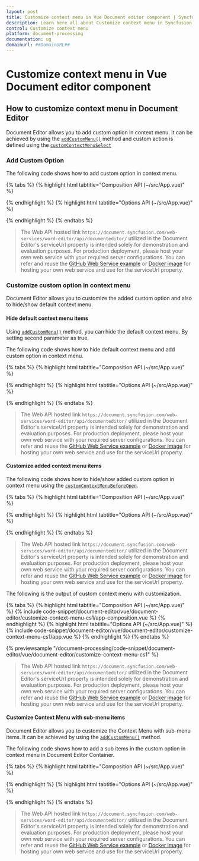 ```yaml
---
layout: post
title: Customize context menu in Vue Document editor component | Syncfusion
description: Learn here all about Customize context menu in Syncfusion Vue Document editor component of Syncfusion Essential JS 2 and more.
control: Customize context menu 
platform: document-processing
documentation: ug
domainurl: ##DomainURL##
---
```


# Customize context menu in Vue Document editor component

## How to customize context menu in Document Editor

Document Editor allows you to add custom option in context menu. It can be achieved by using the [`addCustomMenu()`](https://ej2.syncfusion.com/vue/documentation/api/document-editor/contextMenu#addcustommenu) method and custom action is defined using the [`customContextMenuSelect`](https://ej2.syncfusion.com/vue/documentation/api/document-editor/customContentMenuEventArgs/)

### Add Custom Option

The following code shows how to add custom option in context menu.

{% tabs %}
{% highlight html tabtitle="Composition API (~/src/App.vue)" %}

<template>
  <div id="app">
    <ejs-documenteditorcontainer ref='container' :serviceUrl='serviceUrl' v-on:created="onCreated" height="590px"
      id='container' :enableToolbar='true'></ejs-documenteditorcontainer>
  </div>
</template>
<script setup>
import { DocumentEditorContainerComponent as EjsDocumenteditorcontainer, Toolbar } from '@syncfusion/ej2-vue-documenteditor';
import { provide, ref } from 'vue';

const container = ref(null);
const serviceUrl = 'https://document.syncfusion.com/web-services/word-editor/api/documenteditor/';

//Inject require modules.
provide('DocumentEditorContainer', [Toolbar])

const onCreated = function () {
  // creating Custom Options
  let menuItems = [
    {
      text: 'Search In Google',
      id: 'search_in_google',
      iconCss: 'e-icons e-de-ctnr-find',
    },
  ];
  // adding Custom Options
  container.value.ej2Instances.documentEditor.contextMenu.addCustomMenu(
    menuItems,
    false
  );
  // custom Options Select Event
  container.value.ej2Instances.documentEditor.customContextMenuSelect =
    (args) => {
      // custom Options Functionality
      let id =
        container.value.ej2Instances.documentEditor.element.id;
      switch (args.id) {
        case id + 'search_in_google':
          // To get the selected content as plain text
          let searchContent =
            container.value.ej2Instances.documentEditor.selection
              .text;
          if (
            !container.value.ej2Instances.documentEditor.selection
              .isEmpty &&
            /\S/.test(searchContent)
          ) {
            window.open('http://google.com/search?q=' + searchContent);
          }
          break;
      }
    };
}
</script>

{% endhighlight %}
{% highlight html tabtitle="Options API (~/src/App.vue)" %}

<template>
  <div id="app">
    <ejs-documenteditorcontainer ref='container' :serviceUrl='serviceUrl' v-on:created="onCreated" height="590px"
      id='container' :enableToolbar='true'></ejs-documenteditorcontainer>
  </div>
</template>
<script>
import { DocumentEditorContainerComponent, Toolbar } from '@syncfusion/ej2-vue-documenteditor';

export default {
  components: {
    'ejs-documenteditorcontainer': DocumentEditorContainerComponent
  },
  data() {
    return {
      serviceUrl:
        'https://document.syncfusion.com/web-services/word-editor/api/documenteditor/',
    };
  },
  provide: {
    //Inject require modules.
    DocumentEditorContainer: [Toolbar]
  },
  methods: {
    onCreated: function () {
      // creating Custom Options
      let menuItems = [
        {
          text: 'Search In Google',
          id: 'search_in_google',
          iconCss: 'e-icons e-de-ctnr-find',
        },
      ];
      // adding Custom Options
      this.$refs.container.ej2Instances.documentEditor.contextMenu.addCustomMenu(
        menuItems,
        false
      );
      // custom Options Select Event
      this.$refs.container.ej2Instances.documentEditor.customContextMenuSelect =
        (args) => {
          // custom Options Functionality
          let id =
            this.$refs.container.ej2Instances.documentEditor.element.id;
          switch (args.id) {
            case id + 'search_in_google':
              // To get the selected content as plain text
              let searchContent =
                this.$refs.container.ej2Instances.documentEditor.selection
                  .text;
              if (
                !this.$refs.container.ej2Instances.documentEditor.selection
                  .isEmpty &&
                /\S/.test(searchContent)
              ) {
                window.open('http://google.com/search?q=' + searchContent);
              }
              break;
          }
        };
    },
  },
};
</script>

{% endhighlight %}
{% endtabs %}

> The Web API hosted link `https://document.syncfusion.com/web-services/word-editor/api/documenteditor/` utilized in the Document Editor's serviceUrl property is intended solely for demonstration and evaluation purposes. For production deployment, please host your own web service with your required server configurations. You can refer and reuse the [GitHub Web Service example](https://github.com/SyncfusionExamples/EJ2-DocumentEditor-WebServices) or [Docker image](https://hub.docker.com/r/syncfusion/word-processor-server) for hosting your own web service and use for the serviceUrl property.

### Customize custom option in context menu

Document Editor allows you to customize the added custom option and also to hide/show default context menu.

#### Hide default context menu items

Using [`addCustomMenu()`](https://ej2.syncfusion.com/vue/documentation/api/document-editor/contextMenu#addcustommenu) method, you can hide the default context menu. By setting second parameter as true.

The following code shows how to hide default context menu and add custom option in context menu.

{% tabs %}
{% highlight html tabtitle="Composition API (~/src/App.vue)" %}

<template>
  <div id="app">
    <ejs-documenteditorcontainer ref='container' :serviceUrl='serviceUrl' v-on:created="onCreated" height="590px"
      id='container' :enableToolbar='true'></ejs-documenteditorcontainer>
  </div>
</template>
<script setup>
import { DocumentEditorContainerComponent as EjsDocumenteditorcontainer, Toolbar } from '@syncfusion/ej2-vue-documenteditor';
import { provide, ref } from 'vue';

const container = ref(null);
const serviceUrl = 'https://document.syncfusion.com/web-services/word-editor/api/documenteditor/';

//Inject require modules.
provide('DocumentEditorContainer', [Toolbar])

const onCreated = function () {
  // creating Custom Options
  let menuItems = [
    {
      text: 'Search In Google',
      id: 'search_in_google',
      iconCss: 'e-icons e-de-ctnr-find',
    },
  ];
  // adding Custom Options
  container.value.ej2Instances.documentEditor.contextMenu.addCustomMenu(menuItems, true);
}
</script>

{% endhighlight %}
{% highlight html tabtitle="Options API (~/src/App.vue)" %}

<template>
  <div id="app">
    <ejs-documenteditorcontainer ref='container' :serviceUrl='serviceUrl' v-on:created="onCreated" height="590px"
      id='container' :enableToolbar='true'></ejs-documenteditorcontainer>
  </div>
</template>
<script>
import { DocumentEditorContainerComponent, Toolbar } from '@syncfusion/ej2-vue-documenteditor';

export default {
  components: {
    'ejs-documenteditorcontainer': DocumentEditorContainerComponent
  },
  data() {
    return {
      serviceUrl:
        'https://document.syncfusion.com/web-services/word-editor/api/documenteditor/',
    };
  },
  provide: {
    //Inject require modules.
    DocumentEditorContainer: [Toolbar]
  },
  methods: {
    onCreated: function () {
      // creating Custom Options
      let menuItems = [
        {
          text: 'Search In Google',
          id: 'search_in_google',
          iconCss: 'e-icons e-de-ctnr-find',
        },
      ];
      // adding Custom Options
      this.$refs.container.ej2Instances.documentEditor.contextMenu.addCustomMenu(menuItems, true);
    }
  }
};
</script>

{% endhighlight %}
{% endtabs %}

> The Web API hosted link `https://document.syncfusion.com/web-services/word-editor/api/documenteditor/` utilized in the Document Editor's serviceUrl property is intended solely for demonstration and evaluation purposes. For production deployment, please host your own web service with your required server configurations. You can refer and reuse the [GitHub Web Service example](https://github.com/SyncfusionExamples/EJ2-DocumentEditor-WebServices) or [Docker image](https://hub.docker.com/r/syncfusion/word-processor-server) for hosting your own web service and use for the serviceUrl property.

#### Customize added context menu items

The following code shows how to hide/show added custom option in context menu using the [`customContextMenuBeforeOpen`](https://ej2.syncfusion.com/vue/documentation/api/document-editor/beforeOpenCloseCustomContentMenuEventArgs/).

{% tabs %}
{% highlight html tabtitle="Composition API (~/src/App.vue)" %}

<template>
  <div id="app">
    <ejs-documenteditorcontainer ref='container' :serviceUrl='serviceUrl' v-on:created="onCreated" height="590px"
      id='container' :enableToolbar='true'></ejs-documenteditorcontainer>
  </div>
</template>
<script setup>
import { DocumentEditorContainerComponent as EjsDocumenteditorcontainer, Toolbar } from '@syncfusion/ej2-vue-documenteditor';
import { provide, ref } from 'vue';

const container = ref(null);
const serviceUrl = 'https://document.syncfusion.com/web-services/word-editor/api/documenteditor/';

//Inject require modules.
provide('DocumentEditorContainer', [Toolbar])

const onCreated = function () {
  // creating Custom Options
  let menuItems = [
    {
      text: 'Search In Google',
      id: 'search_in_google',
      iconCss: 'e-icons e-de-ctnr-find',
    },
  ];
  // adding Custom Options
  container.value.ej2Instances.documentEditor.contextMenu.addCustomMenu(menuItems, false);
  // custom Options Select Event
  container.value.ej2Instances.documentEditor.customContextMenuSelect =
    (args) => {
      // custom Options Functionality
      let id =
        container.value.ej2Instances.documentEditor.element.id;
      switch (args.id) {
        case id + 'search_in_google':
          // To get the selected content as plain text
          let searchContent =
            container.value.ej2Instances.documentEditor.selection
              .text;
          if (
            !container.value.ej2Instances.documentEditor.selection
              .isEmpty &&
            /\S/.test(searchContent)
          ) {
            window.open('http://google.com/search?q=' + searchContent);
          }
          break;
      }
    };
  //  custom options hide/show functionality
  container.value.ej2Instances.documentEditor.customContextMenuBeforeOpen = (args) => {
    let search = document.getElementById(args.ids[0]);
    search.style.display = 'none';
    let searchContent = container.value.ej2Instances.documentEditor.selection.text;
    if (!container.value.ej2Instances.documentEditor.selection.isEmpty && /\S/.test(searchContent)) {
      search.style.display = 'block';
    }
  };
}
</script>

{% endhighlight %}
{% highlight html tabtitle="Options API (~/src/App.vue)" %}

<template>
  <div id="app">
    <ejs-documenteditorcontainer ref='container' :serviceUrl='serviceUrl' v-on:created="onCreated" height="590px"
      id='container' :enableToolbar='true'></ejs-documenteditorcontainer>
  </div>
</template>
<script>
import { DocumentEditorContainerComponent, Toolbar } from '@syncfusion/ej2-vue-documenteditor';

export default {
  components: {
    'ejs-documenteditorcontainer': DocumentEditorContainerComponent
  },
  data() {
    return {
      serviceUrl:
        'https://document.syncfusion.com/web-services/word-editor/api/documenteditor/',
    };
  },
  provide: {
    //Inject require modules.
    DocumentEditorContainer: [Toolbar]
  },
  methods: {
    onCreated: function () {
      // creating Custom Options
      let menuItems = [
        {
          text: 'Search In Google',
          id: 'search_in_google',
          iconCss: 'e-icons e-de-ctnr-find',
        },
      ];
      // adding Custom Options
      this.$refs.container.ej2Instances.documentEditor.contextMenu.addCustomMenu(menuItems, false);
      // custom Options Select Event
      this.$refs.container.ej2Instances.documentEditor.customContextMenuSelect =
        (args) => {
          // custom Options Functionality
          let id =
            this.$refs.container.ej2Instances.documentEditor.element.id;
          switch (args.id) {
            case id + 'search_in_google':
              // To get the selected content as plain text
              let searchContent =
                this.$refs.container.ej2Instances.documentEditor.selection
                  .text;
              if (
                !this.$refs.container.ej2Instances.documentEditor.selection
                  .isEmpty &&
                /\S/.test(searchContent)
              ) {
                window.open('http://google.com/search?q=' + searchContent);
              }
              break;
          }
        };
      //  custom options hide/show functionality
      this.$refs.container.ej2Instances.documentEditor.customContextMenuBeforeOpen = (args) => {
        let search = document.getElementById(args.ids[0]);
        search.style.display = 'none';
        let searchContent = this.$refs.container.ej2Instances.documentEditor.selection.text;
        if (!this.$refs.container.ej2Instances.documentEditor.selection.isEmpty && /\S/.test(searchContent)) {
          search.style.display = 'block';
        }
      };
    },
  },
};
</script>

{% endhighlight %}
{% endtabs %}

> The Web API hosted link `https://document.syncfusion.com/web-services/word-editor/api/documenteditor/` utilized in the Document Editor's serviceUrl property is intended solely for demonstration and evaluation purposes. For production deployment, please host your own web service with your required server configurations. You can refer and reuse the [GitHub Web Service example](https://github.com/SyncfusionExamples/EJ2-DocumentEditor-WebServices) or [Docker image](https://hub.docker.com/r/syncfusion/word-processor-server) for hosting your own web service and use for the serviceUrl property.

The following is the output of custom context menu with customization.

{% tabs %}
{% highlight html tabtitle="Composition API (~/src/App.vue)" %}
{% include code-snippet/document-editor/vue/document-editor/customize-context-menu-cs1/app-composition.vue %}
{% endhighlight %}
{% highlight html tabtitle="Options API (~/src/App.vue)" %}
{% include code-snippet/document-editor/vue/document-editor/customize-context-menu-cs1/app.vue %}
{% endhighlight %}
{% endtabs %}
        
{% previewsample "/document-processing/code-snippet/document-editor/vue/document-editor/customize-context-menu-cs1" %}

> The Web API hosted link `https://document.syncfusion.com/web-services/word-editor/api/documenteditor/` utilized in the Document Editor's serviceUrl property is intended solely for demonstration and evaluation purposes. For production deployment, please host your own web service with your required server configurations. You can refer and reuse the [GitHub Web Service example](https://github.com/SyncfusionExamples/EJ2-DocumentEditor-WebServices) or [Docker image](https://hub.docker.com/r/syncfusion/word-processor-server) for hosting your own web service and use for the serviceUrl property.

#### Customize Context Menu with sub-menu items

Document Editor allows you to customize the Context Menu with sub-menu items. It can be achieved by using the [`addCustomMenu()`](https://ej2.syncfusion.com/vue/documentation/api/document-editor/contextMenu#addcustommenu) method.

The following code shows how to add a sub items in the custom option in context menu in Document Editor Container.
 
{% tabs %}
{% highlight html tabtitle="Composition API (~/src/App.vue)" %}

<template>
  <div id="app">
    <ejs-documenteditorcontainer ref='container' :serviceUrl='serviceUrl' v-on:created="onCreated" height="590px"
      id='container' :enableToolbar='true'></ejs-documenteditorcontainer>
  </div>
</template>
<script setup>
import { DocumentEditorContainerComponent as EjsDocumenteditorcontainer, Toolbar } from '@syncfusion/ej2-vue-documenteditor';
import { provide, ref } from 'vue';

const container = ref(null);
const serviceUrl = 'https://document.syncfusion.com/web-services/word-editor/api/documenteditor/';

//Inject require modules.
provide('DocumentEditorContainer', [Toolbar])

const onCreated = function () {
  // creating Custom Options
  let menuItems = [
    {
      text: 'Form field',
      id: 'form field',
      iconCss: 'e-de-formfield e-icons',
      items: [
        {
          text: 'Text form',
          id: 'Text form',
          iconCss: 'e-icons e-de-textform',
        },
        {
          text: 'Check box',
          id: 'Check box',
          iconCss: 'e-icons e-de-checkbox-form',
        },
        {
          text: 'Drop down',
          id: 'Drop down',
          iconCss: 'e-icons e-de-dropdownform',
        },
      ],
    },
  ];
  // adding Custom Options
  container.value.ej2Instances.documentEditor.contextMenu.addCustomMenu(
    menuItems,
    false,
    true
  );
}
</script>

{% endhighlight %}
{% highlight html tabtitle="Options API (~/src/App.vue)" %}

<template>
  <div id="app">
    <ejs-documenteditorcontainer
      ref="container"
      :serviceUrl="serviceUrl"
      v-on:created="onCreated"
      height="590px"
      id="container"
      :enableToolbar="true"
    ></ejs-documenteditorcontainer>
  </div>
</template>
<script>
import {
  DocumentEditorContainerComponent,
  Toolbar,
} from '@syncfusion/ej2-vue-documenteditor';

export default {
  name: 'App',
  components: {
    'ejs-documenteditorcontainer': DocumentEditorContainerComponent,
  },
  data() {
    return {
      serviceUrl:
        'https://document.syncfusion.com/web-services/word-editor/api/documenteditor/',
    };
  },
  provide: {
    //Inject require modules.
    DocumentEditorContainer: [Toolbar],
  },
  methods: {
    onCreated: function () {
      // creating Custom Options
      let menuItems = [
        {
          text: 'Form field',
          id: 'form field',
          iconCss: 'e-de-formfield e-icons',
          items: [
            {
              text: 'Text form',
              id: 'Text form',
              iconCss: 'e-icons e-de-textform',
            },
            {
              text: 'Check box',
              id: 'Check box',
              iconCss: 'e-icons e-de-checkbox-form',
            },
            {
              text: 'Drop down',
              id: 'Drop down',
              iconCss: 'e-icons e-de-dropdownform',
            },
          ],
        },
      ];
      // adding Custom Options
      this.$refs.container.ej2Instances.documentEditor.contextMenu.addCustomMenu(
        menuItems,
        false,
        true
      );
    },
  },
};
</script>
<style></style>

{% endhighlight %}
{% endtabs %}

> The Web API hosted link `https://document.syncfusion.com/web-services/word-editor/api/documenteditor/` utilized in the Document Editor's serviceUrl property is intended solely for demonstration and evaluation purposes. For production deployment, please host your own web service with your required server configurations. You can refer and reuse the [GitHub Web Service example](https://github.com/SyncfusionExamples/EJ2-DocumentEditor-WebServices) or [Docker image](https://hub.docker.com/r/syncfusion/word-processor-server) for hosting your own web service and use for the serviceUrl property.

